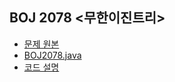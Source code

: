 ## BOJ 2078 <무한이진트리>

- [문제 원본](https://www.acmicpc.net/problem/2078)
- [BOJ2078.java](BOJ2078.java)
- [코드 설명](https://yback.notion.site/BOJ-2078-14df00718e1c4d64a2d65f63fb88f081)
